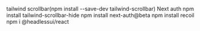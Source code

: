 
 tailwind scrollbar(npm install --save-dev tailwind-scrollbar)
 Next auth
npm install tailwind-scrollbar-hide
npm install next-auth@beta
npm install recoil
npm i @headlessui/react